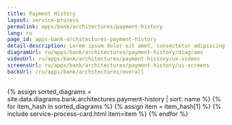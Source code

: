 ```yaml
---
title: Payment History
layout: service-process
permalink: apps/bank/architectures/payment-history
lang: ru
page_id: apps-bank-architectures-payment-history
detail-description: Lorem ipsum dolor sit amet, consectetur adipiscing elit. Nulla porttitor ipsum vitae tincidunt ullamcorper. Nunc eu sapien vitae neque efficitur viverra. Quisque quam libero, fermentum a arcu ac, tempus auctor mauris. Sed dui ex, eleifend eu pharetra eget, lacinia in tellus. Nam ac nibh quis tortor eleifend porttitor gravida quis augue. Pellentesque auctor ullamcorper arcu, quis malesuada nisi feugiat nec. Donec vitae ullamcorper magna. Donec mi tellus, ultricies id justo eu, vulputate volutpat eros. Nam vitae ex in lectus congue mollis. Cras libero metus, pharetra eu sodales id, porta ac quam. Vestibulum sed sagittis metus, vulputate dignissim lacus. Integer rhoncus vitae dui non interdum. Fusce elementum dolor eget molestie feugiat. Sed et leo eu tellus rutrum venenatis in at ante. Curabitur sed orci eu sem hendrerit molestie vitae vel nisi. Duis pellentesque id dui ut posuere.
diagramUrl: ru/apps/bank/architectures/payment-history/diagrams
videoUrl: ru/apps/bank/architectures/payment-history/ux-videos
screensUrl: ru/apps/bank/architectures/payment-history/ui-screens
backUrl: /ru/apps/bank/architectures/overall
---
```

{% assign sorted_diagrams = site.data.diagrams.bank.architectures.payment-history | sort: name %}
{% for item_hash in sorted_diagrams %} {% assign item = item_hash[1] %}
  {% include service-process-card.html item=item %}
{% endfor %}